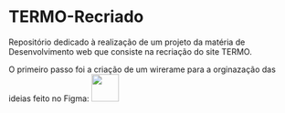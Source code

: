 # TERMO-Recriado

Repositório dedicado à realização de um projeto da matéria de Desenvolvimento web que consiste na recriação do site TERMO.

O primeiro passo foi a criação de um wirerame para a orginazação das ideias feito no Figma:
<img src="https://private-user-images.githubusercontent.com/180203257/383219065-97091865-ba9a-42d6-912d-60b022ed9751.png?jwt=eyJhbGciOiJIUzI1NiIsInR5cCI6IkpXVCJ9.eyJpc3MiOiJnaXRodWIuY29tIiwiYXVkIjoicmF3LmdpdGh1YnVzZXJjb250ZW50LmNvbSIsImtleSI6ImtleTUiLCJleHAiOjE3MzA4MjI0MjQsIm5iZiI6MTczMDgyMjEyNCwicGF0aCI6Ii8xODAyMDMyNTcvMzgzMjE5MDY1LTk3MDkxODY1LWJhOWEtNDJkNi05MTJkLTYwYjAyMmVkOTc1MS5wbmc_WC1BbXotQWxnb3JpdGhtPUFXUzQtSE1BQy1TSEEyNTYmWC1BbXotQ3JlZGVudGlhbD1BS0lBVkNPRFlMU0E1M1BRSzRaQSUyRjIwMjQxMTA1JTJGdXMtZWFzdC0xJTJGczMlMkZhd3M0X3JlcXVlc3QmWC1BbXotRGF0ZT0yMDI0MTEwNVQxNTU1MjRaJlgtQW16LUV4cGlyZXM9MzAwJlgtQW16LVNpZ25hdHVyZT01OTJjODM5Mjg3ZTg3NGE1Mzg1MjgxN2E3M2RhZTlmNDMxYTQ5OTQ5ZGMyMjQyODAyNjIzMmNmNDAyZDg0ZjcyJlgtQW16LVNpZ25lZEhlYWRlcnM9aG9zdCJ9.wmOaPhSnWLw64ilOSvtJ3LkgcBfkEnmbSxLuuEowxfA" width="48">
